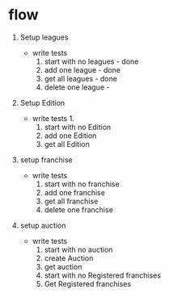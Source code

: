 # flow

1. Setup leagues
    - write tests
        1. start with no leagues - done
        2. add one league - done
        3. get all leagues - done
        4. delete one league - 

2. Setup Edition
    - write tests
        1. 
        1. start with no Edition
        2. add one Edition
        3. get all Edition

3. setup franchise
    - write tests
        1. start with no franchise
        2. add one franchise
        3. get all franchise
        4. delete one franchise

4. setup auction
    - write tests
        1. start with no auction
        2. create Auction
        3. get auction
        4. start with no Registered franchises
        5. Get Registered franchises

